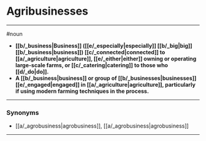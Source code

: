 # Agribusinesses
---
#noun
- **[[b/_business|Business]] ([[e/_especially|especially]] [[b/_big|big]] [[b/_business|business]]) [[c/_connected|connected]] to [[a/_agriculture|agriculture]], [[e/_either|either]] owning or operating large-scale farms, or [[c/_catering|catering]] to those who [[d/_do|do]].**
- **A [[b/_business|business]] or group of [[b/_businesses|businesses]] [[e/_engaged|engaged]] in [[a/_agriculture|agriculture]], particularly if using modern farming techniques in the process.**
---
### Synonyms
- [[a/_agrobusiness|agrobusiness]], [[a/_agrobusiness|agrobusiness]]
---
